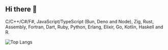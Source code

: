 ## Hi there 👋

C/C++/C#/F#, JavaScript/TypeScript (Bun, Deno and Node), Zig, Rust, Assembly, Fortran, Dart, Ruby, Python, Erlang, Elixir, Go, Kotlin, Haskell and R.

![Top Langs](https://github-readme-stats.vercel.app/api/top-langs/?username=aeovac&layout=compact)